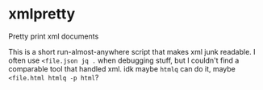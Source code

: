 # xmlpretty
Pretty print xml documents

This is a short run-almost-anywhere script that makes xml junk readable. I often use `<file.json jq .` when debugging stuff, but I couldn't find a comparable tool that handled xml. idk maybe `htmlq` can do it, maybe `<file.html htmlq -p html`?
